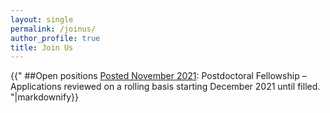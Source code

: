 ```yaml
---
layout: single 
permalink: /joinus/
author_profile: true
title: Join Us
---
```

{{"
##Open positions
[Posted November 2021](https://www.amirasiaee.com/Postdoc-Ad.pdf): Postdoctoral Fellowship – Applications reviewed on a rolling basis starting December 2021 until filled.
"|markdownify}}